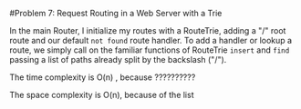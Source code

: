 
#Problem 7: Request Routing in a Web Server with a Trie

In the main Router, I initialize my routes with a RouteTrie, adding a "/" root route and our default `not found` route handler. To add a handler or lookup a route, we simply call on the familiar functions of RouteTrie `insert` and `find` passing a list of paths already split by the backslash ("/").

The time complexity is O(n) , because ??????????

The space complexity is O(n), because of the list
